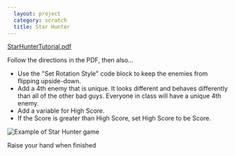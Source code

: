 ```yaml
---
  layout: project
  category: scratch
  title: Star Hunter
---
```


[StarHunterTutorial.pdf](https://drive.google.com/file/d/1W4wq8DE6N5-pITI9THZK7Wx_fpU8aZH5/view?usp=sharing)

Follow the directions in the PDF, then also...

- Use the "Set Rotation Style" code block to keep the enemies from flipping upside-down.
- Add a 4th enemy that is unique. It looks different and behaves differently than all of the other bad guys. Everyone in class will have a unique 4th enemy.
- Add a variable for High Score.
- If the Score is greater than High Score, set High Score to be Score.

![Example of Star Hunter game](/apcsp/scratch/starHunterExample.gif)

Raise your hand when finished

